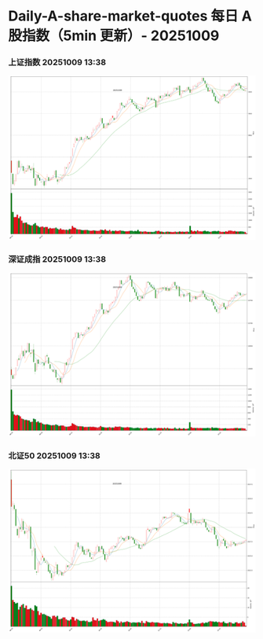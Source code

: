 
# Daily-A-share-market-quotes 每日 A 股指数（5min 更新）- 20251009

### 上证指数 20251009 13:38
![](./fig/2025/10/20251009-sh000001.png)

### 深证成指 20251009 13:38
![](./fig/2025/10/20251009-sz399001.png)

### 北证50 20251009 13:38
![](./fig/2025/10/20251009-bj899050.png)
